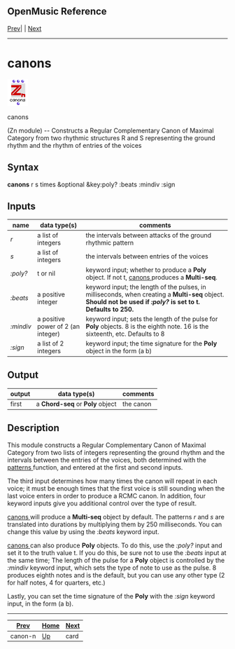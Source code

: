 OpenMusic Reference  
---  
[Prev](canon-n)| | [Next](card)  
  
* * *

# canons

![](figures/functions/zn/canons.png)

  
  
canons  
  
(Zn module) \-- Constructs a Regular Complementary Canon of Maximal Category
from two rhythmic structures R and S representing the ground rhythm and the
rhythm of entries of the voices  

## Syntax

   **canons**  r s times &optional &key:poly? :beats :mindiv :sign  

## Inputs

name| data type(s)| comments  
---|---|---  
  _r_ |  a list of integers| the intervals between attacks of the ground rhythmic pattern  
  _s_ |  a list of integers| the intervals between entries of the voices  
  _:poly?_ |  t or nil| keyword input; whether to produce a **Poly** object. If not t, [ canons ](canons) produces a **Multi-seq**.  
  _:beats_ |  a positive integer| keyword input; the length of the pulses, in milliseconds, when creating a **Multi-seq** object. **Should not be used if _:poly?_  is set to t. Defaults to 250.**  
  _:mindiv_ |  a positive power of 2 (an integer)| keyword input; sets the length of the pulse for **Poly** objects. 8 is the eighth note. 16 is the sixteenth, etc. Defaults to 8  
  _:sign_ |  a list of 2 integers| keyword input; the time signature for the **Poly** object in the form (a b)  
  
## Output

output| data type(s)| comments  
---|---|---  
first| a **Chord-seq** or **Poly** object| the canon  
  
## Description

This module constructs a Regular Complementary Canon of Maximal Category from
two lists of integers representing the ground rhythm and the intervals between
the entries of the voices, both determined with the
[ patterns ](patterns) function, and entered at the first and second
inputs.

The third input determines how many times the canon will repeat in each voice;
it must be enough times that the first voice is still sounding when the last
voice enters in order to produce a RCMC canon. In addition, four keyword
inputs give you additional control over the type of result.

[ canons ](canons) will produce a **Multi-seq** object by default. The
patterns  _r_  and  _s_  are translated into durations by multiplying them by
250 milliseconds. You can change this value by using the  _:beats_  keyword
input.

[ canons ](canons) can also produce **Poly** objects. To do this, use the
 _:poly?_  input and set it to the truth value t. If you do this, be sure not
to use the  _:beats_  input at the same time; The length of the pulse for a
**Poly** object is controlled by the  _:mindiv_  keyword input, which sets the
type of note to use as the pulse. 8 produces eighth notes and is the default,
but you can use any other type (2 for half notes, 4 for quarters, etc.)

Lastly, you can set the time signature of the **Poly** with the  _:sign_ 
keyword input, in the form (a b).

* * *

[Prev](canon-n)| [Home](index)| [Next](card)  
---|---|---  
canon-n| [Up](funcref.main)| card

